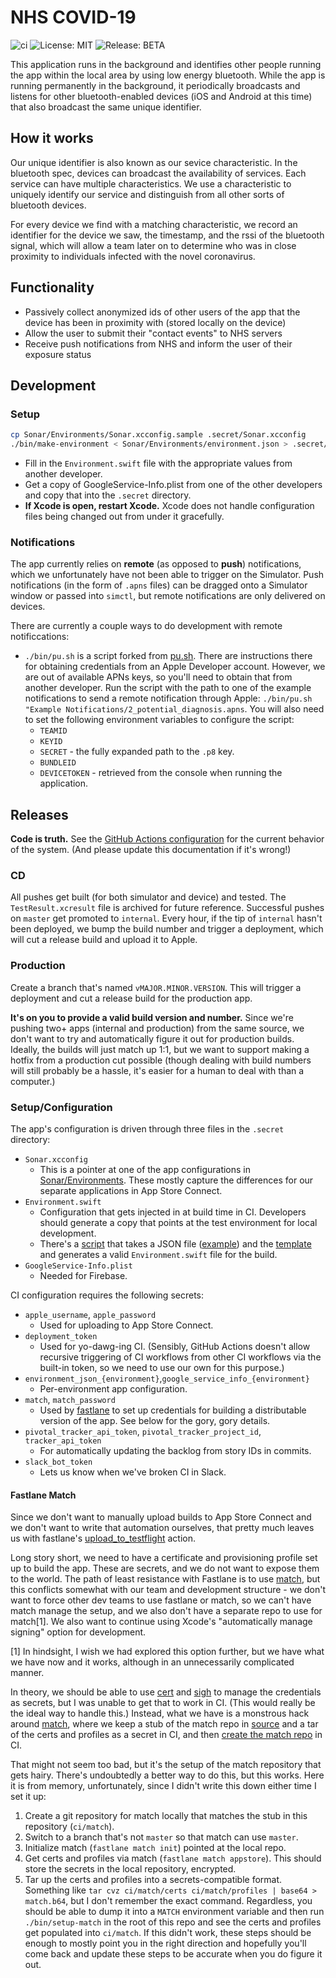 # NHS COVID-19

![ci](https://github.com/nhsx/sonar-ios/workflows/ci/badge.svg)
![License: MIT](https://img.shields.io/badge/License-MIT-yellow.svg)
![Release: BETA](https://img.shields.io/badge/Release-BETA-orange)

This application runs in the background and identifies other people running the
app within the local area by using low energy bluetooth. While the app is
running permanently in the background, it periodically broadcasts and listens
for other bluetooth-enabled devices (iOS and Android at this time) that also
broadcast the same unique identifier.

## How it works

Our unique identifier is also known as our sevice characteristic. In the
bluetooth spec, devices can broadcast the availability of services. Each
service can have multiple characteristics. We use a characteristic to uniquely
identify our service and distinguish from all other sorts of bluetooth devices.

For every device we find with a matching characteristic, we record an
identifier for the device we saw, the timestamp, and the rssi of the bluetooth
signal, which will allow a team later on to determine who was in close
proximity to individuals infected with the novel coronavirus.

## Functionality

* Passively collect anonymized ids of other users of the app that the device
  has been in proximity with (stored locally on the device)
* Allow the user to submit their "contact events" to NHS servers
* Receive push notifications from NHS and inform the user of their exposure
  status

## Development

### Setup

```sh
cp Sonar/Environments/Sonar.xcconfig.sample .secret/Sonar.xcconfig
./bin/make-environment < Sonar/Environments/environment.json > .secret/Environment.swift
```

- Fill in the `Environment.swift` file with the appropriate values from another
  developer.
- Get a copy of GoogleService-Info.plist from one of the other developers and
  copy that into the `.secret` directory.
- **If Xcode is open, restart Xcode.** Xcode does not handle configuration
  files being changed out from under it gracefully.

### Notifications

The app currently relies on **remote** (as opposed to **push**) notifications,
which we unfortunately have not been able to trigger on the Simulator. Push
notifications (in the form of `.apns` files) can be dragged onto a Simulator
window or passed into `simctl`, but remote notifications are only delivered on
devices.

There are currently a couple ways to do development with remote notificcations:

- `./bin/pu.sh` is a script forked from [pu.sh](https://github.com/tsif/pu.sh).
  There are instructions there for obtaining credentials from an Apple
  Developer account. However, we are out of available APNs keys, so you'll need
  to obtain that from another developer. Run the script with the path to one of
  the example notifications to send a remote notification through Apple:
  `./bin/pu.sh "Example Notifications/2_potential_diagnosis.apns`. You will
  also need to set the following environment variables to configure the script:
  - `TEAMID`
  - `KEYID`
  - `SECRET` - the fully expanded path to the `.p8` key.
  - `BUNDLEID`
  - `DEVICETOKEN` - retrieved from the console when running the application.

## Releases

**Code is truth.** See the [GitHub Actions configuration](.github/workflows)
for the current behavior of the system. (And please update this documentation
if it's wrong!)

### CD

All pushes get built (for both simulator and device) and tested. The
`TestResult.xcresult` file is archived for future reference. Successful pushes
on `master` get promoted to `internal`. Every hour, if the tip of `internal`
hasn't been deployed, we bump the build number and trigger a deployment, which
will cut a release build and upload it to Apple.

### Production

Create a branch that's named `vMAJOR.MINOR.VERSION`. This will trigger a
deployment and cut a release build for the production app.

**It's on you to provide a valid build version and number.** Since we're
pushing two+ apps (internal and production) from the same source, we don't want
to try and automatically figure it out for production builds. Ideally, the
builds will just match up 1:1, but we want to support making a hotfix from a
production cut possible (though dealing with build numbers will still probably
be a hassle, it's easier for a human to deal with than a computer.)

### Setup/Configuration

The app's configuration is driven through three files in the `.secret` directory:

- `Sonar.xcconfig` 
  - This is a pointer at one of the app configurations in
    [Sonar/Environments](Sonar/Environments). These mostly capture the
    differences for our separate applications in App Store Connect.
- `Environment.swift`
  - Configuration that gets injected in at build time in CI. Developers should
    generate a copy that points at the test environment for local development.
  - There's a [script](bin/make-environment) that takes a JSON file
    ([example][env-json]) and the [template][env-erb] and generates a valid
    `Environment.swift` file for the build.
- `GoogleService-Info.plist`
  - Needed for Firebase.

[env-json]: Sonar/Environments/environment.json
[env-erb]: Sonar/Environments/Environment.swift.erb

CI configuration requires the following secrets:

- `apple_username`, `apple_password`
  - Used for uploading to App Store Connect.
- `deployment_token`
  - Used for yo-dawg-ing CI. (Sensibly, GitHub Actions doesn't allow recursive
    triggering of CI workflows from other CI workflows via the built-in token,
    so we need to use our own for this purpose.)
- `environment_json_{environment}`,`google_service_info_{environment}`
  - Per-environment app configuration.
- `match`, `match_password`
  - Used by [fastlane](https://fastlane.tools) to set up credentials for
    building a distributable version of the app. See below for the gory, gory
    details.
- `pivotal_tracker_api_token`, `pivotal_tracker_project_id`,
  `tracker_api_token`
  - For automatically updating the backlog from story IDs in commits.
- `slack_bot_token`
  - Lets us know when we've broken CI in Slack.

#### Fastlane Match

Since we don't want to manually upload builds to App Store Connect and we don't
want to write that automation ourselves, that pretty much leaves us with
fastlane's [upload\_to\_testflight][upload-to-testflight] action.

[upload-to-testflight]: https://docs.fastlane.tools/actions/upload_to_testflight/

Long story short, we need to have a certificate and provisioning profile set up
to build the app. These are secrets, and we do not want to expose them to the
world. The path of least resistance with Fastlane is to use [match][match], but
this conflicts somewhat with our team and development structure - we don't want
to force other dev teams to use fastlane or match, so we can't have match
manage the setup, and we also don't have a separate repo to use for match[1].
We also want to continue using Xcode's "automatically manage signing" option
for development.

[match]: http://docs.fastlane.tools/actions/match/

[1] In hindsight, I wish we had explored this option further, but we have what
we have now and it works, although in an unnecessarily complicated manner.

In theory, we should be able to use [cert][cert] and [sigh][sigh] to manage the
credentials as secrets, but I was unable to get that to work in CI. (This would
really be the ideal way to handle this.) Instead, what we have is a monstrous
hack around [match][match], where we keep a stub of the match repo in
[source](ci/match) and a tar of the certs and profiles as a secret in CI, and
then [create the match repo](bin/setup-match) in CI.

[cert]: http://docs.fastlane.tools/actions/cert/#cert
[sigh]: http://docs.fastlane.tools/actions/sigh/#sigh

That might not seem too bad, but it's the setup of the match repository that
gets hairy. There's undoubtedly a better way to do this, but this works. Here
it is from memory, unfortunately, since I didn't write this down either time I
set it up:

1. Create a git repository for match locally that matches the stub in this
   repository (`ci/match`).
1. Switch to a branch that's not `master` so that match can use `master`.
1. Initialize match (`fastlane match init`) pointed at the local repo.
1. Get certs and profiles via match (`fastlane match appstore`). This should
   store the secrets in the local repository, encrypted.
1. Tar up the certs and profiles into a secrets-compatible format. Something
   like `tar cvz ci/match/certs ci/match/profiles | base64 > match.b64`, but I
   don't remember the exact command. Regardless, you should be able to dump it
   into a `MATCH` environment variable and then run `./bin/setup-match` in the
   root of this repo and see the certs and profiles get populated into
   `ci/match`. If this didn't work, these steps should be enough to mostly
   point you in the right direction and hopefully you'll come back and update
   these steps to be accurate when you do figure it out.
